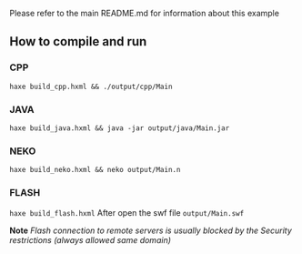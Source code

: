Please refer to the main README.md for information about this example

## How to compile and run

### CPP
````haxe build_cpp.hxml && ./output/cpp/Main````

### JAVA
````haxe build_java.hxml && java -jar output/java/Main.jar````

### NEKO
````haxe build_neko.hxml && neko output/Main.n````

### FLASH
````haxe build_flash.hxml````
After open the swf file ````output/Main.swf````

**Note** *Flash connection to remote servers is usually blocked by the Security restrictions (always allowed same domain)*